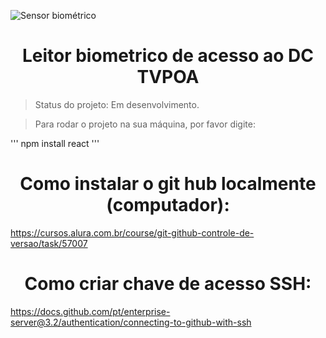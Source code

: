 ![Sensor biométrico](https://github.com/ElisandroSoares/ElisandroSoares/assets/142903512/7859cb6f-b370-497d-be42-9d6a362f6e4a)

<h1 align="center"> Leitor biometrico de acesso ao DC TVPOA </h1>

> Status do projeto: Em desenvolvimento.

> Para rodar o projeto na sua máquina, por favor digite:

'''
npm install react
'''
<h1 align="center"> Como instalar o git hub localmente (computador):</h1>

 https://cursos.alura.com.br/course/git-github-controle-de-versao/task/57007

<h1 align="center"> Como criar chave de acesso SSH:</h1>

https://docs.github.com/pt/enterprise-server@3.2/authentication/connecting-to-github-with-ssh
